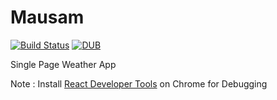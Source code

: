 # Mausam

[![Build Status](https://travis-ci.org/chintan-sh/Mausam.svg?branch=master)](https://travis-ci.org/chintan-sh/Mausam)
[![DUB](https://img.shields.io/dub/l/vibe-d.svg)]()

Single Page Weather App



Note : Install [React Developer Tools](https://chrome.google.com/webstore/detail/react-developer-tools/fmkadmapgofadopljbjfkapdkoienihi?hl=en) on Chrome for Debugging
